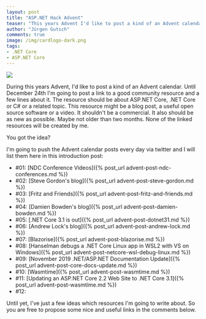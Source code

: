 ```yaml
---
layout: post
title: "ASP.NET Hack Advent"
teaser: "This years Advent I'd like to post a kind of an Advent calendar. Until December 24th I'm going to post a link to a good community resource and a few lines about it."
author: "Jürgen Gutsch"
comments: true
image: /img/cardlogo-dark.png
tags: 
- .NET Core
- ASP.NET Core
---
```


![]({{site.baseurl}}/img/advent/advent.jpg)

During this years Advent, I'd like to post a kind of an Advent calendar. Until December 24th I'm going to post a link to a good community resource and a few lines about it. The resource should be about ASP.NET Core, .NET Core or C# or a related topic. This resource might be a blog post, a useful open source software or a video. It shouldn't be a commercial. It also should be as new as possible. Maybe not older than two months. None of the linked resources will be created by me.

You got the idea?

I'm going to push the Advent calendar posts every day via twitter and I will list them here in this introduction post:

- #01: [NDC Conference Videos]({% post_url advent-post-ndc-conferences.md %})
- #02: [Steve Gordon's blog]({% post_url advent-post-steve-gordon.md %})
- #03: [Fritz and Friends]({% post_url advent-post-fritz-and-friends.md %})
- #04: [Damien Bowden's blog]({% post_url advent-post-damien-bowden.md %})
- #05: [.NET Core 3.1 is out]({% post_url advent-post-dotnet31.md %})
- #06: [Andrew Lock's blog]({% post_url advent-post-andrew-lock.md %})
- #07: [Blazorise]({% post_url advent-post-blazorise.md %})
- #08: [Hanselman debugs a .NET Core Linux app in WSL2 with VS on Windows]({% post_url advent-post-netcore-wsl-debug-linux.md %})
- #09: [November 2019 .NET/ASP.NET Documentation Update]({% post_url advent-post-core-docs-update.md %})
- #10: [Wasmtime]({% post_url advent-post-wasmtime.md %})
- #11: [Updating an ASP.NET Core 2.2 Web Site to .NET Core 3.1]({% post_url advent-post-wasmtime.md %})
- #12:

Until yet, I've just a few ideas which resources I'm going to write about. So you are free to propose some nice and useful links in the comments below. 
